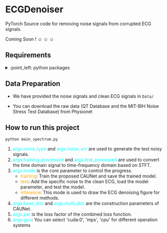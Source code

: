 # ECGDenoiser
PyTorch Source code for removing noise signals from corrupted ECG signals.

Coming Soon ! :relaxed: :relaxed: :relaxed:

## Requirements
<details>
  <summary>
    :point_left: python packages
  </summary>

   - librosa==0.10.1
   - matplotlib==3.5.1
   - numpy==1.23.5
   - pandas==1.4.2
   - ptflops==0.7.1.2
   - PyWavelets==1.3.0
   - scikit_learn==1.1.3
   - scipy==1.11.3
   - torch==2.0.1

</details>

## Data Preparation

 - We have provided the noise signals and clean ECG signals in
    `Data/`

 - You can download the raw data (QT Database and the MIT-BIH Noise Stress Test Database) from Physionet


## How to run this project
`python main_spectrum.py `

1. <span style="color: cyan;">args.noise_type</span> and <span style="color: cyan;">args.noise_snr</span> are used to generate the test noisy signals.
2. <span style="color: cyan;">args.training_processed</span> and <span style="color: cyan;">args.test_processed</span> are used to convert the time domain signal to time-frequency domain based on STFT.
3. <span style="color: cyan;">args.mode</span> is the core parameter to control the progress.
   - <span style="color: orange;">training</span>: Train the proposed CAUNet and save the trained model.
   - <span style="color: orange;">test</span>: Add the specific noise to the clean ECG, load the model parameter, and test the model. 
   - <span style="color: orange;">inference</span>: This mode is used to draw the ECG denoising figure for different methods.
4. <span style="color: cyan;">args.base_dim</span> and <span style="color: cyan;">args.multi_dim</span> are the construction parameters of CAUNet.
5. <span style="color: cyan;">args.par</span> is the loss factor of the combined loss function.
6. <span style="color: cyan;">args.gpu</span>: You can select 'cuda:0', 'mps', 'cpu' for different operation systems
